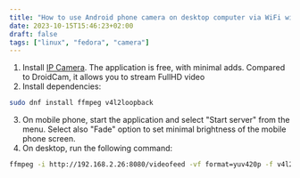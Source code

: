 ```yaml
---
title: "How to use Android phone camera on desktop computer via WiFi with IP Webcam"
date: 2023-10-15T15:46:23+02:00
draft: false
tags: ["linux", "fedora", "camera"]
---
```


1. Install [IP Camera](https://play.google.com/store/apps/details?id=com.pas.webcam). The application is free, with minimal adds. Compared to DroidCam, it allows you to stream FullHD video
2. Install dependencies:
```bash
sudo dnf install ffmpeg v4l2loopback
```
3. On mobile phone, start the application and select "Start server" from the menu. Select also "Fade" option to set minimal brightness of the mobile phone screen.
4. On desktop, run the following command:
```bash
ffmpeg -i http://192.168.2.26:8080/videofeed -vf format=yuv420p -f v4l2 /dev/video0
```
